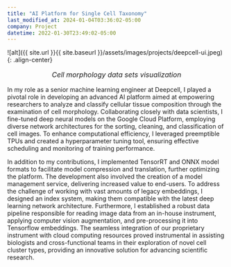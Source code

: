 ```yaml
---
title: "AI Platform for Single Cell Taxonomy"
last_modified_at: 2024-01-04T03:36:02-05:00
company: Project
datetime: 2022-01-30T23:49:02-05:00
---
```

![alt]({{ site.url }}{{ site.baseurl }}/assets/images/projects/deepcell-ui.jpeg){: .align-center}
<p style="text-align: center; font-size: 16px"><i>Cell morphology data sets visualization</i></p>
In my role as a senior machine learning engineer at Deepcell, I played a pivotal role in developing an advanced AI platform aimed at empowering researchers to analyze and classify cellular tissue composition through the examination of cell morphology. Collaborating closely with data scientists, I fine-tuned deep neural models on the Google Cloud Platform, employing diverse network architectures for the sorting, cleaning, and classification of cell images. To enhance computational efficiency, I leveraged preemptible TPUs and created a hyperparameter tuning tool, ensuring effective scheduling and monitoring of training performance.

In addition to my contributions, I implemented TensorRT and ONNX model formats to facilitate model compression and translation, further optimizing the platform. The development also involved the creation of a model management service, delivering increased value to end-users. To address the challenge of working with vast amounts of legacy embeddings, I designed an index system, making them compatible with the latest deep learning network architecture. Furthermore, I established a robust data pipeline responsible for reading image data from an in-house instrument, applying computer vision augmentation, and pre-processing it into Tensorflow embeddings. The seamless integration of our proprietary instrument with cloud computing resources proved instrumental in assisting biologists and cross-functional teams in their exploration of novel cell cluster types, providing an innovative solution for advancing scientific research.
